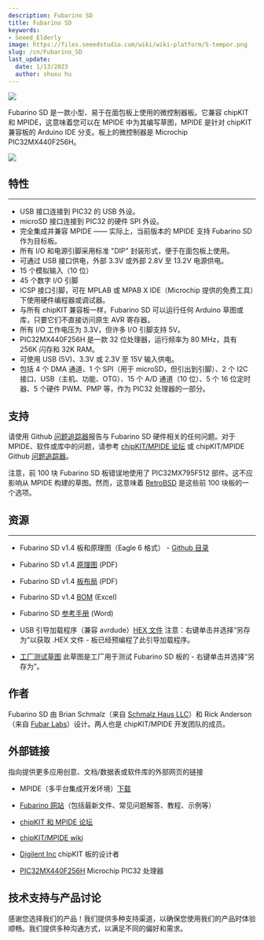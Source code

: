 ```yaml
---
description: Fubarino SD
title: Fubarino SD
keywords:
- Seeed_Elderly
image: https://files.seeedstudio.com/wiki/wiki-platform/S-tempor.png
slug: /cn/Fubarino_SD
last_update:
  date: 1/13/2023
  author: shuxu hu
---
```

![](https://files.seeedstudio.com/wiki/Fubarino_SD/img/Fubarinosd.jpg)

Fubarino SD 是一款小型、易于在面包板上使用的微控制器板。它兼容 chipKIT 和 MPIDE，这意味着您可以在 MPIDE 中为其编写草图，MPIDE 是针对 chipKIT 兼容板的 Arduino IDE 分支。板上的微控制器是 Microchip PIC32MX440F256H。

[![](https://files.seeedstudio.com/wiki/Seeed-WiKi/docs/images/300px-Get_One_Now_Banner-ragular.png)](https://www.seeedstudio.com/Fubarino-SD-p-1265.html)

##   特性
---
*   USB 接口连接到 PIC32 的 USB 外设。
*   microSD 接口连接到 PIC32 的硬件 SPI 外设。
*   完全集成并兼容 MPIDE —— 实际上，当前版本的 MPIDE 支持 Fubarino SD 作为目标板。
*   所有 I/O 和电源引脚采用标准 "DIP" 封装形式，便于在面包板上使用。
*   可通过 USB 接口供电，外部 3.3V 或外部 2.8V 至 13.2V 电源供电。
*   15 个模拟输入（10 位）
*   45 个数字 I/O 引脚
*   ICSP 接口引脚，可在 MPLAB 或 MPAB X IDE（Microchip 提供的免费工具）下使用硬件编程器或调试器。
*   与所有 chipKIT 兼容板一样，Fubarino SD 可以运行任何 Arduino 草图或库，只要它们不直接访问原生 AVR 寄存器。
*   所有 I/O 工作电压为 3.3V，但许多 I/O 引脚支持 5V。
*   PIC32MX440F256H 是一款 32 位处理器，运行频率为 80 MHz，具有 256K 闪存和 32K RAM。
*   可使用 USB (5V)、3.3V 或 2.3V 至 15V 输入供电。
*   包括 4 个 DMA 通道、1 个 SPI（用于 microSD，但引出到引脚）、2 个 I2C 接口、USB（主机、功能、OTG）、15 个 A/D 通道（10 位）、5 个 16 位定时器、5 个硬件 PWM、PMP 等，作为 PIC32 处理器的一部分。

##   支持

请使用 Github [问题追踪器](https://github.com/fubarino/fubarino.github.com/issues)报告与 Fubarino SD 硬件相关的任何问题。对于 MPIDE、软件或库中的问题，请参考 [chipKIT/MPIDE 论坛](http://www.chipkit.org/forum/index.php) 或 chipKIT/MPIDE Github [问题追踪器](https://github.com/organizations/chipKIT32/dashboard/issues/)。

注意，前 100 块 Fubarino SD 板错误地使用了 PIC32MX795F512 部件。这不应影响从 MPIDE 构建的草图。然而，这意味着 [RetroBSD](http://retrobsd.org/) 是这些前 100 块板的一个选项。

##   资源
---
*   Fubarino SD v1.4 板和原理图（Eagle 6 格式） - [Github 目录](https://github.com/fubarino/fubarino.github.com/tree/master/sd/v1.4)

*   Fubarino SD v1.4 [原理图](https://github.com/fubarino/fubarino.github.com/raw/master/sd/v1.4/Fubarino_SD_v14_sch.pdf) (PDF)
*   Fubarino SD v1.4 [板布局](https://github.com/fubarino/fubarino.github.com/raw/master/sd/v1.4/Fubarino_SD_v14_brd.pdf) (PDF)
*   Fubarino SD v1.4 [BOM](https://github.com/fubarino/fubarino.github.com/raw/master/sd/v1.4/Fubarino_SD_v14_BOM_SeeedFormat.xlsx) (Excel)
*   Fubarino SD [参考手册](https://github.com/fubarino/fubarino.github.com/raw/master/sd/docs/FubarinoSDURefManual.docx) (Word)
*   USB 引导加载程序（兼容 avrdude）[HEX 文件](https://github.com/fubarino/fubarino.github.com/raw/master/sd/files/BL_1_1_6_FuncTest_1_0.hex) 注意：右键单击并选择“另存为”以获取 .HEX 文件 - 板已经预编程了此引导加载程序。
*   [工厂测试草图](https://github.com/fubarino/fubarino.github.com/raw/master/sd/files/FubarinoSD_ManufactureTest.pde) 此草图是工厂用于测试 Fubarino SD 板的 - 右键单击并选择“另存为”。

##   作者

Fubarino SD 由 Brian Schmalz（来自 [Schmalz Haus LLC](http://www.schmalzhaus.com)）和 Rick Anderson（来自 [Fubar Labs](http://fubarlabs.org)）设计。两人也是 chipKIT/MPIDE 开发团队的成员。

##   外部链接

指向提供更多应用创意、文档/数据表或软件库的外部网页的链接

*   MPIDE（多平台集成开发环境）[下载](http://www.chipkit.org/forum)

*   [Fubarino 网站](http://fubarino.org/)（包括最新文件、常见问题解答、教程、示例等）
*   [chipKIT 和 MPIDE 论坛](http://www.chipkit.org/forum/index.php)

*   [chipKIT/MPIDE wiki](http://chipkit.org/wiki/index.php?title=Main_Page "Main_Page")

*   [Digilent Inc](http://www.digilentinc.com) chipKIT 板的设计者
*   [PIC32MX440F256H](http://www.microchip.com/wwwproducts/Devices.aspx?dDocName=en534168) Microchip PIC32 处理器

## 技术支持与产品讨论

感谢您选择我们的产品！我们提供多种支持渠道，以确保您使用我们的产品时体验顺畅。我们提供多种沟通方式，以满足不同的偏好和需求。

<div class="button_tech_support_container">
<a href="https://forum.seeedstudio.com/" class="button_forum"></a> 
<a href="https://www.seeedstudio.com/contacts" class="button_email"></a>
</div>

<div class="button_tech_support_container">
<a href="https://discord.gg/eWkprNDMU7" class="button_discord"></a> 
<a href="https://github.com/Seeed-Studio/wiki-documents/discussions/69" class="button_discussion"></a>
</div>